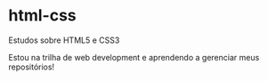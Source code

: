 # html-css
 Estudos sobre HTML5 e CSS3

 Estou na trilha de web development e aprendendo a gerenciar meus repositórios!

